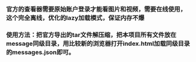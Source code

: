 ### 官方的查看器需要原始账户登录才能看图片和视频，需要在线使用，这个完全离线，优化的lazy加载模式，保证内存不爆
### 使用方法：把官方导出的tar文件解压缩，把本项目所有文件放在message同级目录，用比较新的浏览器打开index.html加载同级目录的messages.json即可。
